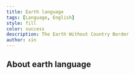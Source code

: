```yaml
---
title: Earth language
tags: [Language, English]
style: fill
color: success
description: The Earth Without Country Border
author: xin
---
```


## About earth language

